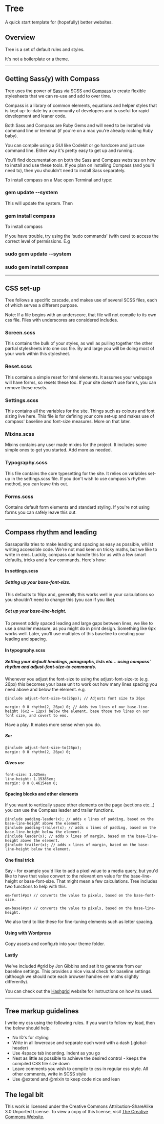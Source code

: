 # Tree

A quick start template for (hopefully) better websites.

## Overview

Tree is a set of default rules and styles.

It's not a boilerplate or a theme.

---

## Getting Sass(y) with Compass

Tree uses the power of [Sass](http://Sass-lang.com) via SCSS and
[Compass](http://compass-style.org) to create flexible stylesheets that we can re-use
and add to over time.

Compass is a library of common elements, equations and helper styles that is kept
up-to-date by a community of developers and is useful for rapid development and leaner code.

Both Sass and Compass are Ruby Gems and will need to be installed via command line or
terminal (if you're on a mac you're already rocking Ruby baby).

You can compile using a GUI like Codekit or go hardcore and just use command line.
Either way it's pretty easy to get up and running.

You'll find documentation on both the Sass and Compass websites on how to install and use
these tools. If you plan on installing Compass (and you'll need to), then you shouldn't
need to install Sass separately.

To install compass on a Mac open Terminal and type:

### gem update --system
This will update the system. Then

### gem install compass
To install compass

If you have trouble, try using the 'sudo commands' (with care) to access the correct level
of permissions. E.g

### sudo gem update --system
### sudo gem install compass

---

## CSS set-up

Tree follows a specific cascade, and makes use of several SCSS files, each of which
serves a different purpose.

Note: If a file begins with an underscore, that file will not compile to its own css file.
Files with underscores are considered includes.

### Screen.scss

This contains the bulk of your styles, as well as pulling together the other partial
stylesheets into one css file. By and large you will be doing most of your work within
this stylesheet.

### Reset.scss

This contains a simple reset for html elements. It assumes your webpage will have forms,
so resets these too. If your site doesn't use forms, you can remove these resets.

### Settings.scss

This contains all the variables for the site. Things such as colours and font sizing live
here. This file is for defining your core set-up and makes use of compass' baseline and
font-size measures. More on that later.

### Mixins.scss

Mixins contains any user made mixins for the project. It includes some simple ones to get
you started. Add more as needed.

### Typography.scss

This file contains the core typesetting for the site. It relies on variables set-up in the
settings.scss file. If you don't wish to use compass's rhythm method, you can leave this out.

### Forms.scss

Contains default form elements and standard styling. If you're not using forms you can
safely leave this out.

---

## Compass rhythm and leading

Sassaparilla tries to make leading and spacing as easy as possible, whilst writing
accessible code. We're not mad keen on tricky maths, but we like to write in ems.
Luckily, compass can handle this for us with a few smart defaults, tricks and a few
commands. Here's how:

#### In settings.scss

##### Setting up your base-font-size.
This defaults to 16px and, generally this works well in your calculations so you shouldn't
need to change this (you can if you like).

##### Set up your base-line-height.
To prevent oddly spaced leading and large gaps between lines, we like to use a smaller
measure, as you might do in print design. Something like 6px works well. Later, you'll use
multiples of this baseline to creating your leading and spacing.

#### In typography.scss

##### Setting your default headings, paragraphs, lists etc… using compass' rhythm and adjust-font-size-to commands.
Whenever you adjust the font-size to using the adjust-font-size-to (e.g. 26px) this
becomes your base unit to work out how many lines spacing you need above and below the element. e.g.

	@include adjust-font-size-to(26px); // Adjusts font size to 26px

	margin: 0 0 rhythm(2, 26px) 0; // Adds two lines of our base-line-height (6x2 = 12px) below the element, base those two lines on our font size, and covert to ems.

Have a play. It makes more sense when you do.

##### So:

	@include adjust-font-size-to(26px);
	margin: 0 0 rhythm(2, 26px) 0;

##### Gives us:
	font-size: 1.625em;
	line-height: 1.15385em;
	margin: 0 0 0.46154em 0;

#### Spacing blocks and other elements

If you want to vertically space other elements on the page (sections etc…) you can use the
Compass leader and trailer functions.

	@include padding-leader(x); // adds x lines of padding, based on the base-line-height above the element.
	@include padding-trailer(x); // adds x lines of padding, based on the base-line-height below the element.
	@include leader(x); // adds x lines of margin, based on the base-line-height above the element.
	@include trailer(x); // adds x lines of margin, based on the base-line-height below the element.

#### One final trick

Say - for example you'd like to add a pixel value to a media query, but you'd like to
have that value convert to the relevant em value for the base-line-height or
base-font-size. That might mean a few calculations. Tree includes two functions
to help with this.

	em-font(#px) // converts the value to pixels, based on the base-font-size.

	em-base(#px) // converts the value to pixels, based on the base-line-height.

We also tend to like these for fine-tuning elements such as letter spacing.


#### Using with Wordpress

Copy assets and config.rb into your theme folder.

#### Lastly

We've included #grid by Jon Gibbins and set it to generate from our baseline settings.
This provides a nice visual check for baseline settings (although we should note each
browser handles em maths slightly differently).

You can check out the [Hashgrid](http://hashgrid.com) website for instructions on how its used.

---

## Tree markup guidelines

I write my css using the following rules. If you want to follow my lead, then the below should help.

- No ID's for styling
- Write in all lowercase and separate each word with a dash (.global-header)
- Use 4space tab indenting. Indent as you go
- Nest as little as possible to achieve the desired control - keeps the compiled CSS file size down
- Leave comments you wish to compile to css in regular css style. All other comments, write in SCSS style
- Use @extend and @mixin to keep code nice and lean

## The legal bit
This work is licensed under the Creative Commons Attribution-ShareAlike 3.0 Unported License.
To view a copy of this license, visit
[The Creative Commons Website](http://creativecommons.org/licenses/by-sa/3.0/).
